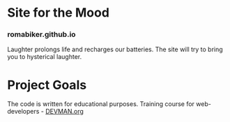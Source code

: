 # Site for the Mood
### romabiker.github.io

Laughter prolongs life and recharges our batteries. The site will try to bring you to hysterical laughter.

# Project Goals

The code is written for educational purposes. Training course for web-developers - [DEVMAN.org](https://devman.org)
